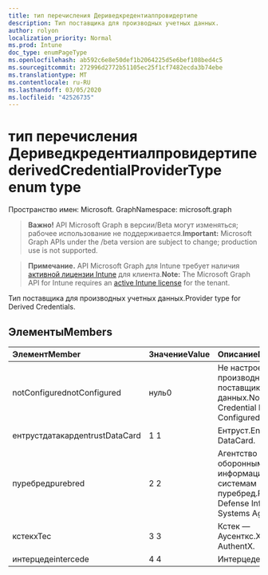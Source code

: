 ```yaml
---
title: тип перечисления Дериведкредентиалпровидертипе
description: Тип поставщика для производных учетных данных.
author: rolyon
localization_priority: Normal
ms.prod: Intune
doc_type: enumPageType
ms.openlocfilehash: ab592c6e8e50def1b2064225d5e6bef108bed4c5
ms.sourcegitcommit: 272996d2772b51105ec25f1cf7482ecda3b74ebe
ms.translationtype: MT
ms.contentlocale: ru-RU
ms.lasthandoff: 03/05/2020
ms.locfileid: "42526735"
---
```

# <a name="derivedcredentialprovidertype-enum-type"></a><span data-ttu-id="561ff-103">тип перечисления Дериведкредентиалпровидертипе</span><span class="sxs-lookup"><span data-stu-id="561ff-103">derivedCredentialProviderType enum type</span></span>

<span data-ttu-id="561ff-104">Пространство имен: Microsoft. Graph</span><span class="sxs-lookup"><span data-stu-id="561ff-104">Namespace: microsoft.graph</span></span>

> <span data-ttu-id="561ff-105">**Важно!** API Microsoft Graph в версии/Beta могут изменяться; рабочее использование не поддерживается.</span><span class="sxs-lookup"><span data-stu-id="561ff-105">**Important:** Microsoft Graph APIs under the /beta version are subject to change; production use is not supported.</span></span>

> <span data-ttu-id="561ff-106">**Примечание.** API Microsoft Graph для Intune требует наличия [активной лицензии Intune](https://go.microsoft.com/fwlink/?linkid=839381) для клиента.</span><span class="sxs-lookup"><span data-stu-id="561ff-106">**Note:** The Microsoft Graph API for Intune requires an [active Intune license](https://go.microsoft.com/fwlink/?linkid=839381) for the tenant.</span></span>

<span data-ttu-id="561ff-107">Тип поставщика для производных учетных данных.</span><span class="sxs-lookup"><span data-stu-id="561ff-107">Provider type for Derived Credentials.</span></span>

## <a name="members"></a><span data-ttu-id="561ff-108">Элементы</span><span class="sxs-lookup"><span data-stu-id="561ff-108">Members</span></span>
|<span data-ttu-id="561ff-109">Элемент</span><span class="sxs-lookup"><span data-stu-id="561ff-109">Member</span></span>|<span data-ttu-id="561ff-110">Значение</span><span class="sxs-lookup"><span data-stu-id="561ff-110">Value</span></span>|<span data-ttu-id="561ff-111">Описание</span><span class="sxs-lookup"><span data-stu-id="561ff-111">Description</span></span>|
|:---|:---|:---|
|<span data-ttu-id="561ff-112">notConfigured</span><span class="sxs-lookup"><span data-stu-id="561ff-112">notConfigured</span></span>|<span data-ttu-id="561ff-113">нуль</span><span class="sxs-lookup"><span data-stu-id="561ff-113">0</span></span>|<span data-ttu-id="561ff-114">Не настроен производный поставщик учетных данных.</span><span class="sxs-lookup"><span data-stu-id="561ff-114">No Derived Credential Provider Configured.</span></span>|
|<span data-ttu-id="561ff-115">ентрустдатакард</span><span class="sxs-lookup"><span data-stu-id="561ff-115">entrustDataCard</span></span>|<span data-ttu-id="561ff-116">1 </span><span class="sxs-lookup"><span data-stu-id="561ff-116">1</span></span>|<span data-ttu-id="561ff-117">Ентруст.</span><span class="sxs-lookup"><span data-stu-id="561ff-117">Entrust DataCard.</span></span>|
|<span data-ttu-id="561ff-118">пуребред</span><span class="sxs-lookup"><span data-stu-id="561ff-118">purebred</span></span>|<span data-ttu-id="561ff-119">2 </span><span class="sxs-lookup"><span data-stu-id="561ff-119">2</span></span>|<span data-ttu-id="561ff-120">Агентство по оборонным информационным системам пуребред.</span><span class="sxs-lookup"><span data-stu-id="561ff-120">Purebred - Defense Information Systems Agency.</span></span>|
|<span data-ttu-id="561ff-121">кстек</span><span class="sxs-lookup"><span data-stu-id="561ff-121">xTec</span></span>|<span data-ttu-id="561ff-122">3 </span><span class="sxs-lookup"><span data-stu-id="561ff-122">3</span></span>|<span data-ttu-id="561ff-123">Кстек — Аусенткс.</span><span class="sxs-lookup"><span data-stu-id="561ff-123">Xtec - AuthentX.</span></span>|
|<span data-ttu-id="561ff-124">интерцеде</span><span class="sxs-lookup"><span data-stu-id="561ff-124">intercede</span></span>|<span data-ttu-id="561ff-125">4 </span><span class="sxs-lookup"><span data-stu-id="561ff-125">4</span></span>|<span data-ttu-id="561ff-126">Интерцеде.</span><span class="sxs-lookup"><span data-stu-id="561ff-126">Intercede.</span></span>|



